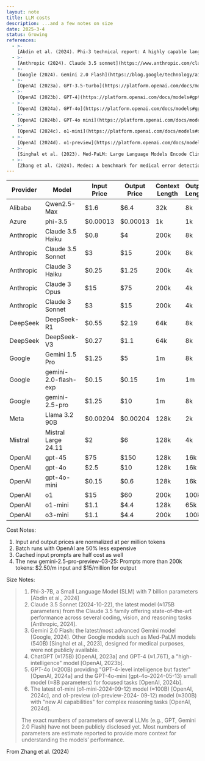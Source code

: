 ```yaml
---
layout: note
title: LLM costs
description: ...and a few notes on size
date: 2025-3-4
status: Growing
references:
  - >-
    [Abdin et al. (2024). Phi-3 technical report: A highly capable language model locally on your phone](https://arxiv.org/abs/2404.14219)
  - >-
    [Anthropic (2024). Claude 3.5 sonnet](https://www.anthropic.com/claude/sonnet)
  - >-
    [Google (2024). Gemini 2.0 Flash](https://blog.google/technology/ai/gemini-2-0/)
  - >-
    [OpenAI (2023a). GPT-3.5-turbo](https://platform.openai.com/docs/models#gpt-3-5-turbo)
  - >-
    [OpenAI (2023b). GPT-4](https://platform.openai.com/docs/models#gpt-4-turbo-and-gpt-4)
  - >-
    [OpenAI (2024a). GPT-4o](https://platform.openai.com/docs/models#gpt-4o)
  - >-
    [OpenAI (2024b). GPT-4o mini](https://platform.openai.com/docs/models#gpt-4o-mini)
  - >-
    [OpenAI (2024c). o1-mini](https://platform.openai.com/docs/models#o1)
  - >-
    [OpenAI (2024d). o1-preview](https://platform.openai.com/docs/models#o1-preview)
  - >-
    [Singhal et al. (2023). Med-PaLM: Large Language Models Encode Clinical Knowledge](https://arxiv.org/abs/2212.13138)
  - >-
    [Zhang et al. (2024). Medec: A benchmark for medical error detection and correction in clinical notes](https://arxiv.org/pdf/2412.19260)
---
```



| Provider  | Model                | Input Price | Output Price | Context Length | Output Length | Model Size |
|-----------|----------------------|-------------|--------------|----------------|---------------|------------|
| Alibaba   | Qwen2.5-Max          | $1.6        | $6.4         | 32k            | 8k            |            |
| Azure     | phi-3.5              | $0.00013    | $0.00013     | 1k             | 1k            | ≈7         |
| Anthropic | Claude 3.5 Haiku     | $0.8        | $4           | 200k           | 8k            |            |
| Anthropic | Claude 3.5 Sonnet    | $3          | $15          | 200k           | 8k            | ≈175B      |
| Anthropic | Claude 3 Haiku       | $0.25       | $1.25        | 200k           | 4k            |            |
| Anthropic | Claude 3 Opus        | $15         | $75          | 200k           | 4k            |            |
| Anthropic | Claude 3 Sonnet      | $3          | $15          | 200k           | 4k            |            |
| DeepSeek  | DeepSeek-R1          | $0.55       | $2.19        | 64k            | 8k            |            |
| DeepSeek  | DeepSeek-V3          | $0.27       | $1.1         | 64k            | 8k            |            |
| Google    | Gemini 1.5 Pro       | $1.25       | $5           | 1m             | 8k            |            |
| Google    | gemini-2.0-flash-exp | $0.15       | $0.15        | 1m             | 1m            |            |
| Google    | gemini-2.5-pro       | $1.25       | $10          | 1m             | 8k            |            |
| Meta      | Llama 3.2 90B        | $0.00204    | $0.00204     | 128k           | 2k            |            |
| Mistral   | Mistral Large 24.11  | $2          | $6           | 128k           | 4k            |            |
| OpenAI    | gpt-45               | $75         | $150         | 128k           | 16k           | ≈200B      | 
| OpenAI    | gpt-4o               | $2.5        | $10          | 128k           | 16k           | ≈200B      |
| OpenAI    | gpt-4o-mini          | $0.15       | $0.6         | 128k           | 16k           | ≈8B        |
| OpenAI    | o1                   | $15         | $60          | 200k           | 100k          |            |
| OpenAI    | o1-mini              | $1.1        | $4.4         | 128k           | 65k           | ≈100B      |
| OpenAI    | o3-mini              | $1.1        | $4.4         | 200k           | 100k          |            |

Cost Notes:
1. Input and output prices are normalized at per million tokens
2. Batch runs with OpenAI are 50% less expensive
3. Cached input prompts are half cost as well
4. The new gemini-2.5-pro-preview-03-25: Prompts more than 200k tokens: $2.50/m input and $15/million for output

Size Notes:
> 1. Phi-3-7B, a Small Language Model (SLM) with 7 billion parameters [Abdin et al., 2024]
> 2. Claude 3.5 Sonnet (2024-10-22), the latest model (≈175B parameters) from the Claude 3.5 family offering
>    state-of-the-art performance across several coding, vision, and reasoning tasks [Anthropic, 2024].
> 3. Gemini 2.0 Flash: the latest/most advanced Gemini model [Google, 2024]. Other Google models such as
>    Med-PaLM models (540B) [Singhal et al., 2023], designed for medical purposes, were not publicly available.
> 4. ChatGPT (≈175B) [OpenAI, 2023a] and GPT-4 (≈1.76T), a "high-intelligence" model [OpenAI, 2023b].
> 5. GPT-4o (≈200B) providing "GPT-4-level intelligence but faster" [OpenAI, 2024a] and the GPT-4o-mini
>    (gpt-4o-2024-05-13) small model (≈8B parameters) for focused tasks [OpenAI, 2024b].
> 6. The latest o1-mini (o1-mini-2024-09-12) model (≈100B) [OpenAI, 2024c], and o1-preview (o1-preview-2024-
>    09-12) model (≈300B) with "new AI capabilities" for complex reasoning tasks [OpenAI, 2024d]. 
> 
> The exact numbers of parameters of several LLMs (e.g., GPT, Gemini 2.0 Flash) have not been publicly disclosed yet.
> Most numbers of parameters are estimate reported to provide more context for understanding the models’ performance.

From Zhang et al. (2024)
